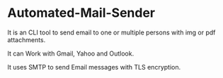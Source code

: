 # Automated-Mail-Sender
It is an CLI tool to send email to one or multiple persons with img or pdf attachments.

It can Work with Gmail, Yahoo and Outlook.

It uses SMTP to send Email messages with TLS encryption.
